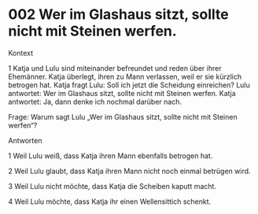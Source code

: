 # 002 Wer im Glashaus sitzt, sollte nicht mit Steinen werfen.

Kontext

1
Katja und Lulu sind miteinander befreundet und reden über ihrer Ehemänner. Katja überlegt, ihren zu Mann verlassen, weil er sie kürzlich betrogen hat. Katja fragt Lulu: Soll ich jetzt die Scheidung einreichen? Lulu antwortet: Wer im Glashaus sitzt, sollte nicht mit Steinen werfen. Katja antwortet: Ja, dann denke ich nochmal darüber nach.

Frage:
Warum sagt Lulu „Wer im Glashaus sitzt, sollte nicht mit Steinen werfen“?

Antworten

1
Weil Lulu weiß, dass Katja ihren Mann ebenfalls betrogen hat.

2
Weil Lulu glaubt, dass Katja ihren Mann nicht noch einmal betrügen wird.

3
Weil Lulu nicht möchte, dass Katja die Scheiben kaputt macht.

4
Weil Lulu möchte, dass Katja ihr einen Wellensittich schenkt.